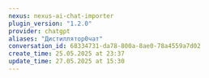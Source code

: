 ```yaml
---
nexus: nexus-ai-chat-importer
plugin_version: "1.2.0"
provider: chatgpt
aliases: "Дистиллятор0чат"
conversation_id: 68334731-da78-800a-8ae0-78a4559a7d02
create_time: 25.05.2025 at 23:37
update_time: 27.05.2025 at 15:30
---
```

